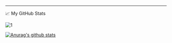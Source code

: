  <hr>
📈 My GitHub Stats

![1](https://github-readme-stats.vercel.app/api/top-langs/?username=Bouncyyahomie&theme=blue-green)

[![Anurag's github stats](https://github-readme-stats.vercel.app/api?username=Bouncyyahomie&theme=blue-green)](https://github.com/Bouncyyahomie/github-readme-stats)


